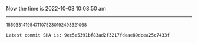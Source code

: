 Now the time is 2022-10-03 10:08:50 am

---

<small>155933141954711075230192493321068</small>

```txt
Latest commit SHA is: 9ec5e5391bf83ad2f3217fdeae89dcea25c7433f
```

